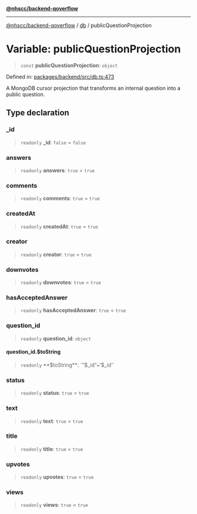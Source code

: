 [**@nhscc/backend-qoverflow**](../../README.md)

***

[@nhscc/backend-qoverflow](../../README.md) / [db](../README.md) / publicQuestionProjection

# Variable: publicQuestionProjection

> `const` **publicQuestionProjection**: `object`

Defined in: [packages/backend/src/db.ts:473](https://github.com/nhscc/qoverflow.api.hscc.bdpa.org/blob/e58635515aaccbecfff868b37cbae9a64bb762c2/packages/backend/src/db.ts#L473)

A MongoDB cursor projection that transforms an internal question into a
public question.

## Type declaration

### \_id

> `readonly` **\_id**: `false` = `false`

### answers

> `readonly` **answers**: `true` = `true`

### comments

> `readonly` **comments**: `true` = `true`

### createdAt

> `readonly` **createdAt**: `true` = `true`

### creator

> `readonly` **creator**: `true` = `true`

### downvotes

> `readonly` **downvotes**: `true` = `true`

### hasAcceptedAnswer

> `readonly` **hasAcceptedAnswer**: `true` = `true`

### question\_id

> `readonly` **question\_id**: `object`

#### question\_id.$toString

> `readonly` **$toString**: `"$_id"` = `'$_id'`

### status

> `readonly` **status**: `true` = `true`

### text

> `readonly` **text**: `true` = `true`

### title

> `readonly` **title**: `true` = `true`

### upvotes

> `readonly` **upvotes**: `true` = `true`

### views

> `readonly` **views**: `true` = `true`
